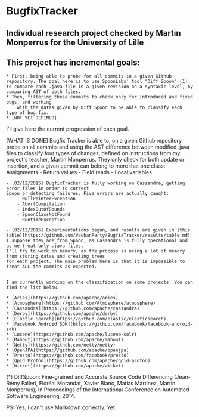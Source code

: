 BugfixTracker
=============

## Individual research project checked by Martin Monperrus for the University of Lille 



This project has incremental goals:
-------------

    * First, being able to probe for all commits in a given Github repository. The goal here is to use SpoonLabs' tool "Diff Spoon" (1) to compare each .java file in a given revision on a syntaxic level, by comparing AST of both files.
    * Then, filtering those commits to check only for introduced and fixed bugs, and working
        with the datas given by Diff Spoon to be able to classify each type of bug fix. 
    * [NOT YET DEFINED]
        

    
I'll give here the current progression of each goal.

[WHAT IS DONE]
    Bugfix Tracker is able to, on a given Github repository, probe on all commits and using the
    AST difference between modified .java files to classify four types of changes, defined on
    instructions from my project's teacher, Martin Monperrus. They only check for both update or
    insertion, and a given commit can belong to more that one class:
        - Assignments
        - Return values
        - Field reads
        - Local variables
        
   	- [02/12/2015] BugfixTracker is fully working on Cassandra, getting error files in order to correct
   	Spoon or detecting failures. Five errors are actually caught:
   		- NullPointerException
   		- AbortCompilation
   		- IndexOutOfBounds
   		- SpoonClassNotFound
   		- RuntimeException
   		
   	- [02/12/2015] Experimentations began, and results are given in (this table)[https://github.com/VaubanParty/BugfixTracker/results/table.md]
   	I suppose they are from Spoon, as Cassandra is fully operational and as we treat only .java files.
   	I'll try to work on memory, as the process is using a lot of memory from storing datas and creating trees
   	for each project. The main problem here is that it is impossible to treat ALL the commits as expected. 
    
    
    I am currently working on the classification on some projects. You can find the list below.
    
    * [Aries](https://github.com/apache/aries)
    * [Atmosphere](https://github.com/Atmosphere/atmosphere)
    * [Cassandra](https://github.com/apache/cassandra)
    * [Derby](https://github.com/apache/derby)
    * [Elastic Search](https://github.com/elastic/elasticsearch)
    * [Facebook Android SDK](https://github.com/facebook/facebook-android-sdk)
    * [Lucene](https://github.com/apache/lucene-solr)
    * [Mahout](https://github.com/apache/mahout)
    * [Netty](https://github.com/netty/netty)
    * [OpenJPA](https://github.com/apache/openjpa)
    * [Presto](https://github.com/facebook/presto)
    * [Qpid Proton](https://github.com/apache/qpid-proton)
    * [Wicket](https://github.com/apache/wicket)
    

        
(*) DiffSpoon: Fine-grained and Accurate Source Code Differencing (Jean-Rémy Falleri, Floréal Morandat,
Xavier Blanc, Matias Martinez, Martin Monperrus), In Proceedings of the International Conference on
Automated Software Engineering, 2014.




PS: Yes, I can't use Markdown correctly. Yet.
